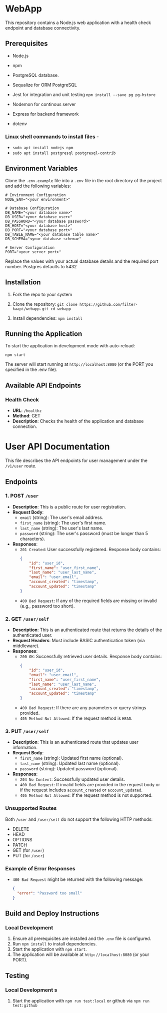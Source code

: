 # WebApp

This repository contains a Node.js web application with a health check endpoint and database connectivity.

## Prerequisites

- Node.js
- npm
- PostgreSQL database.
- Sequalize for ORM PostgreSQL
- Jest for integration and unit testing
  `npm install --save pg pg-hstore`

- Nodemon for continous server
- Express for backend framework
- dotenv

### Linux shell commands to install files -

- `sudo apt install nodejs npm`
- `sudo apt install postgresql postgresql-contrib`

## Environment Variables

Clone the `.env.example` file into a `.env` file in the root directory of the project and add the following variables:

```
# Environment Configuration
NODE_ENV="<your environment>"

# Database Configuration
DB_NAME="<your database name>"
DB_USER="<your database user>"
DB_PASSWORD="<your database password>"
DB_HOST="<your database host>"
DB_PORT="<your database port>"
DB_TABLE_NAME="<your database table name>"
DB_SCHEMA="<your database schema>"

# Server Configuration
PORT="<your server port>"
```

Replace the values with your actual database details and the required port number. Postgres defaults to 5432

## Installation

1. Fork the repo to your system
2. Clone the repository:
   `git clone https://github.com/filter-kaapi/webapp.git
cd webapp`

3. Install dependencies:
   `npm install`

## Running the Application

To start the application in development mode with auto-reload:

`npm start`

The server will start running at `http://localhost:8080` (or the PORT you specified in the .env file).

## Available API Endpoints

### Health Check

- **URL**: `/healthz`
- **Method**: GET
- **Description**: Checks the health of the application and database connection.

# User API Documentation

This file describes the API endpoints for user management under the `/v1/user` route.

## Endpoints

### 1. POST `/user`

- **Description**: This is a public route for user registration.
- **Request Body**:
  - `email` (string): The user's email address.
  - `first_name` (string): The user's first name.
  - `last_name` (string): The user's last name.
  - `password` (string): The user's password (must be longer than 5 characters).
- **Responses**:
  - `201 Created`: User successfully registered. Response body contains:
    ```json
    {
    	"id": "user_id",
    	"first_name": "user_first_name",
    	"last_name": "user_last_name",
    	"email": "user_email",
    	"account_created": "timestamp",
    	"account_updated": "timestamp"
    }
    ```
  - `400 Bad Request`: If any of the required fields are missing or invalid (e.g., password too short).

### 2. GET `/user/self`

- **Description**: This is an authenticated route that returns the details of the authenticated user.
- **Request Headers**: Must include BASIC authentication token (via middleware).
- **Responses**:
  - `200 OK`: Successfully retrieved user details. Response body contains:
    ```json
    {
    	"id": "user_id",
    	"email": "user_email",
    	"first_name": "user_first_name",
    	"last_name": "user_last_name",
    	"account_created": "timestamp",
    	"account_updated": "timestamp"
    }
    ```
  - `400 Bad Request`: If there are any parameters or query strings provided.
  - `405 Method Not Allowed`: If the request method is `HEAD`.

### 3. PUT `/user/self`

- **Description**: This is an authenticated route that updates user information.
- **Request Body**:
  - `first_name` (string): Updated first name (optional).
  - `last_name` (string): Updated last name (optional).
  - `password` (string): Updated password (optional).
- **Responses**:
  - `204 No Content`: Successfully updated user details.
  - `400 Bad Request`: If invalid fields are provided in the request body or if the request includes `account_created` or `account_updated`.
  - `405 Method Not Allowed`: If the request method is not supported.

### Unsupported Routes

Both `/user` and `/user/self` do not support the following HTTP methods:

- DELETE
- HEAD
- OPTIONS
- PATCH
- GET (for `/user`)
- PUT (for `/user`)

### Example of Error Responses

- `400 Bad Request` might be returned with the following message:
  ```json
  {
  	"error": "Password too small"
  }
  ```

## Build and Deploy Instructions

### Local Development

1. Ensure all prerequisites are installed and the `.env` file is configured.
2. Run `npm install` to install dependencies.
3. Start the application with `npm start`.
4. The application will be available at `http://localhost:8080` (or your PORT).

## Testing

### Local Development s

1. Start the application with `npm run test:local`
   or github via
   `npm run test:github`
